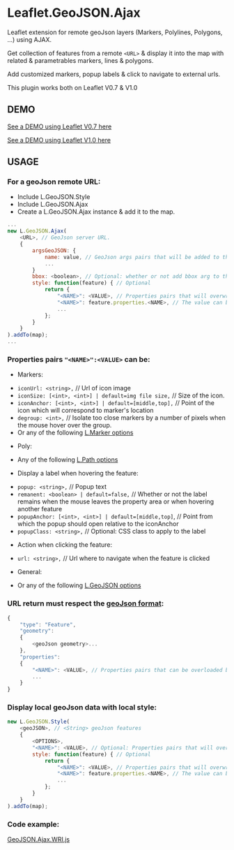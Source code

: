 Leaflet.GeoJSON.Ajax
====================
Leaflet extension for remote geoJson layers (Markers, Polylines, Polygons, ...) using AJAX.

Get collection of features from a remote `<URL>` & display it into the map with related & parametrables markers, lines & polygons.

Add customized markers, popup labels & click to navigate to external urls.

This plugin works both on Leaflet V0.7 & V1.0

DEMO
----
[See a DEMO using Leaflet V0.7 here](http://dominique92.github.io/MyLeaflet/github.com/Dominique92/Leaflet.GeoJSON.Ajax/)

[See a DEMO using Leaflet V1.0 here](http://dominique92.github.io/MyLeaflet/github.com/Dominique92/Leaflet.GeoJSON.Ajax/examples/index-v1.0.html)

USAGE
-----
### For a geoJson remote URL:
- Include L.GeoJSON.Style
- Include L.GeoJSON.Ajax
- Create a L.GeoJSON.Ajax instance & add it to the map.
```javascript
...
new L.GeoJSON.Ajax(
	<URL>, // GeoJson server URL.
	{
		argsGeoJSON: {
			name: value, // GeoJson args pairs that will be added to the url with the syntax: ?name=value&...
			...
		}
		bbox: <boolean>, // Optional: whether or not add bbox arg to the geoJson server URL
		style: function(feature) { // Optional
			return {
				"<NAME>": <VALUE>, // Properties pairs that will overwrite the geoJson flow features properties
				"<NAME>": feature.properties.<NAME>, // The value can be calculated from any geoJson property for each features.
				...
			};
		}
	}
).addTo(map);
...
```

### Properties pairs `"<NAME>":<VALUE>` can be:
- Markers:
* `iconUrl: <string>,` // Url of icon image
* `iconSize: [<int>, <int>] | default=img file size,` // Size of the icon.
* `iconAnchor: [<int>, <int>] | default=[middle,top],` // Point of the icon which will correspond to marker's location
* `degroup: <int>,` // Isolate too close markers by a number of pixels when the mouse hover over the group.
* Or any of the following [L.Marker options](http://leafletjs.com/reference.html#marker-options)

- Poly:
* Any of the following [L.Path options](http://leafletjs.com/reference.html#path-options)

- Display a label when hovering the feature:
* `popup: <string>,` // Popup text
* `remanent: <boolean> | default=false,` // Whether or not the label remains when the mouse leaves the property area or when hovering another feature
* `popupAnchor: [<int>, <int>] | default=[middle,top]`, // Point from which the popup should open relative to the iconAnchor
* `popupClass: <string>,` // Optional: CSS class to apply to the label

- Action when clicking the feature:
* `url: <string>,` // Url where to navigate when the feature is clicked

- General:
* Or any of the following [L.GeoJSON options](http://leafletjs.com/reference.html#geojson-options)

### <geoJson> URL return must respect the [geoJson format](http://geojson.org/geojson-spec.html):
```javascript
{
	"type": "Feature",
	"geometry":
	{
		<geoJson geometry>...
	},
	"properties":
	{
		"<NAME>": <VALUE>, // Properties pairs that can be overloaded by the GeoJSON options or style
		...
	}
}
```

### Display local geoJson data with local style:
```javascript
new L.GeoJSON.Style(
	<geoJSON>, // <String> geoJson features
	{
		<OPTIONS>,
		"<NAME>": <VALUE>, // Optional: Properties pairs that will overwrite the geoJson flow features properties
		style: function(feature) { // Optional
			return {
				"<NAME>": <VALUE>, // Properties pairs that will overwrite the geoJson flow features properties
				"<NAME>": feature.properties.<NAME>, // The value can be calculated from any geoJson property for each features.
				...
			};
		}
	}
).addTo(map);
```

### Code example:
[GeoJSON.Ajax.WRI.js](https://github.com/Dominique92/Leaflet.GeoJSON.Ajax/blob/master/layers/GeoJSON.Ajax.WRI.js)
